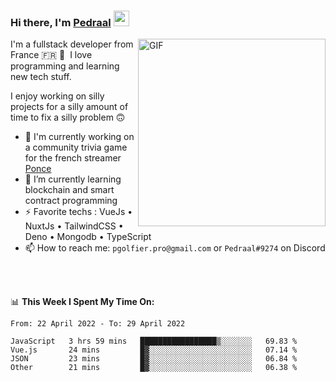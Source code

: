 ### Hi there, I'm <a href="https://pedraal.dev" target="_blank">Pedraal</a> <img src="https://media.giphy.com/media/hvRJCLFzcasrR4ia7z/giphy.gif" width="25px">
<img align="right" alt="GIF" src="https://pedraal.dev/avatar.png" width="300" height="300" />

I'm a fullstack developer from France 🇫🇷 🥖 &nbsp;I love programming and learning new
tech stuff.

I enjoy working on silly projects for a silly amount of time to fix a silly problem 🙃

- 🔭  I'm currently working on a community trivia game for the french streamer <a href="https://twitch.tv/ponce" target="_blank">Ponce</a>
- 🌱 I’m currently learning blockchain and smart contract programming
- ⚡ Favorite techs : VueJs &bull; NuxtJs &bull; TailwindCSS &bull; Deno &bull; Mongodb &bull; TypeScript
- 📫 How to reach me: `pgolfier.pro@gmail.com` or `Pedraal#9274` on Discord

<br>
<br>

📊 **This Week I Spent My Time On:**
<!--START_SECTION:waka-->

```text
From: 22 April 2022 - To: 29 April 2022

JavaScript   3 hrs 59 mins   █████████████████▒░░░░░░░   69.83 %
Vue.js       24 mins         █▓░░░░░░░░░░░░░░░░░░░░░░░   07.14 %
JSON         23 mins         █▓░░░░░░░░░░░░░░░░░░░░░░░   06.84 %
Other        21 mins         █▓░░░░░░░░░░░░░░░░░░░░░░░   06.38 %
```

<!--END_SECTION:waka-->

